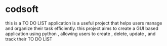 # codsoft
this is a TO DO LIST application is a useful project  that helps users manage and organize their task efficiently. 
this project aims to create a GUI based application using python , allowing users to create , delete, update , and track their TO DO LIST